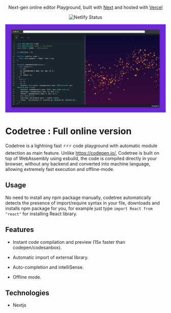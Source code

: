 <p align="center">
  Next-gen online editor Playground, built with <a href="https://nextjs.org/" target="_blank">Next</a> and hosted with <a href="https://vercel.com/" target="_blank">Vercel</a>
</p>
<p align="center">
    <img src="https://img.shields.io/badge/contributions-welcome-brightgreen.svg?style=flat" alt="Netlify Status" />
</p>

![](public/preview-image.png)

# Codetree : Full online version 

Codetree is a lightning fast ⚡️⚡️⚡️ code playground with automatic module detection as main feature. Unlike https://codepen.io/, Codetree is built on top of WebAssembly using esbuild, the code is compiled directly in your browser, without any backend and converted into machine language, allowing extremely fast execution and offline-mode.

## Usage

No need to install any npm package manually, codetree automatically detects the presence of import/require syntax in your file, downloads and installs npm package for you, for example just type `import React from "react"` for installing React library.

## Features

- Instant code compilation and preview (15x faster than codepen/codesanbox).

- Automatic import of external library.

- Auto-completion and intelliSense.

- Offline mode.

## Technologies

- Nextjs
